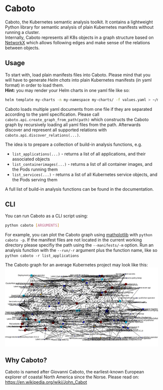 # Caboto
Caboto, the Kubernetes semantic analysis toolkit. It contains a lightweight Python library for semantic analysis of 
plain Kubernetes manifests without running a cluster.  
Internally, Caboto represents all K8s objects in a graph structure based on [NetworkX](https://networkx.org/) which allows following edges and make sense
of the relations between objects.

## Usage
To start with, load plain manifests files into Caboto. Please mind that you will have to generate *Helm chats* into plain Kubernetes
manifests (in yaml format) in order to load them.  
**Hint:** you may render your Helm charts in one yaml file like so:
```bash
helm template my-charts -n my-namespace my-charts/ -f values.yaml > ~/my-manifests/output.yaml
```
Caboto loads multiple yaml documents from one file if they are separated according to the yaml specification.
Please call `caboto.api.create_graph_from_path(path)` which constructs the Caboto graph by recursively loading 
all yaml files from the path. Afterwards discover and represent all supported relations 
with `caboto.api.discover_relations(...)`.  

The idea is to prepare a collection of build-in analysis functions, e.g.  
* `list_applications(...)` - returns a list of all applications, and their associated objects  
* `list_containerimages(...)` - returns a list of all container images, and the Pods running them  
* `list_services(...)` - returns a list of all Kubernetes service objects, and the Pods serving them  

A full list of build-in analysis functions can be found in the documentation.
  
## CLI
You can run Caboto as a CLI script using:
```bash
python caboto [ARGUMENTS]
```
For example, you can plot the Caboto graph using [mathplotlib](https://matplotlib.org/) with
`python caboto -p`. If the manifest files are not located in the current working directory please specifiy the
path using the `--manifests/-m` option.
Run an analysis function with the `--run/-r` argument plus the function name, like so 
`python caboto -r list_applications`

The Caboto graph for an average Kubernetes project may look like this:
![The Coboto graph](docs/static/img/graph_1.png)

## Why Caboto?
Caboto is named after Giovanni Caboto, the earliest-known European explorer of coastal North America since the Norse. 
Please read on: https://en.wikipedia.org/wiki/John_Cabot 







